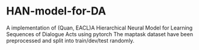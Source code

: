 # HAN-model-for-DA
A implementation of (Quan, EACL)A Hierarchical Neural Model for Learning Sequences of Dialogue Acts using pytorch
The maptask dataset have been preprocessed and split into train/dev/test randomly.
